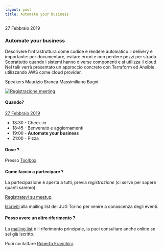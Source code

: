 ```yaml
---
layout: post
title: Automate your business
---
```


27 Febbraio 2019

### Automate your business

Descrivere l’infrastruttura come codice e rendere automatico il delivery è importante: per documentare, evitare errori e non perdere pezzi per strada. Soprattutto quando i sistemi hanno diverse componenti e si utilizza il cloud.
Nel talk verrà presentato un approccio concreto con Terraform ed Ansible, utilizzando AWS come cloud provider.

Speakers
Maurizio Branca
Massimiliano Bugni

[![Registrazione meeting](https://i.ytimg.com/vi/JUI47ubxmuA/hqdefault.jpg)](https://www.youtube.com/watch?v=JUI47ubxmuA)

#### Quando?

<u>27 Febbraio 2019</u>

* 18:30 - Check-in
* 18:45 - Benvenuto e aggiornamenti
* 19:00 - **Automate your business**
* 21:00 - Pizza

#### Dove ?

Presso [Toolbox](/places/toolbox/).

#### Come faccio a partecipare ?

La partecipazione è aperta a tutti, previa *registrazione* (ci serve per sapere quanti saremo).

[Registratevi su meetup](https://www.meetup.com/JUGTorino/events/259077214/).

[Iscriviti](/subscribe/) alla mailing list del JUG Torino per venire a conoscenza degli eventi.

#### Posso avere un altro riferimento ?

La [mailing list](https://groups.yahoo.com/groups/it-torino-java-jug) è il riferimento principale,
la puoi consultare anche online se sei già iscritto.

Puoi contattare [Roberto Franchini](/people/robertofranchini/).
